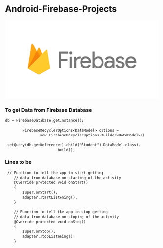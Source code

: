 # Android-Firebase-Projects

<img src='./firebase.png'>


### To get Data from Firebase Database

```
db = FirebaseDatabase.getInstance();

        FirebaseRecyclerOptions<DataModel> options =
                new FirebaseRecyclerOptions.Builder<DataModel>()
                        .setQuery(db.getReference().child("Student"),DataModel.class).
                        build();

```

### Lines to be 

```
 // Function to tell the app to start getting
    // data from database on starting of the activity
    @Override protected void onStart()
    {
        super.onStart();
        adapter.startListening();
    }

    // Function to tell the app to stop getting
    // data from database on stoping of the activity
    @Override protected void onStop()
    {
        super.onStop();
        adapter.stopListening();
    }

```
